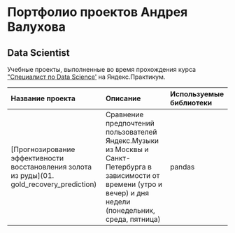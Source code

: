 # Портфолио проектов Андрея Валухова
## Data Scientist
Учебные проекты, выполненные во время прохождения курса ["Специалист по Data Science'](https://praktikum.yandex.ru/data-scientist/) на Яндекс.Практикум.

| Название проекта | Описание | Используемые библиотеки | 
| :---------------------- | :---------------------- | :---------------------- |
| [Прогнозирование эффективности восстановления золота из руды](01. gold_recovery_prediction) | Сравнение предпочтений пользователей Яндекс.Музыки из Москвы и Санкт-Петербурга в зависимости от времени (утро и вечер) и дня недели (понедельник, среда, пятница)| pandas |